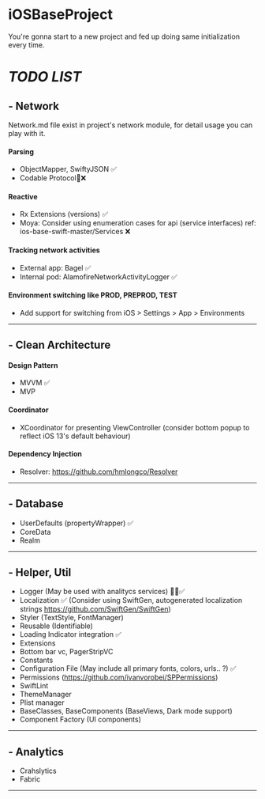 # iOSBaseProject
You're gonna start to a new project and fed up doing same initialization every time.



# *TODO LIST*

## - Network
Network.md file exist in project's network module, for detail usage you can play with it.
#### Parsing

* ObjectMapper, SwiftyJSON ✅
* Codable Protocol❌

#### Reactive
* Rx Extensions (versions) ✅
* Moya: Consider using enumeration cases for api (service interfaces) ref: ios-base-swift-master/Services ❌

#### Tracking network activities
*  External app: Bagel ✅
*  Internal pod: AlamofireNetworkActivityLogger ✅

#### Environment switching like PROD, PREPROD, TEST
* Add support for switching from iOS > Settings > App > Environments

------

## - Clean Architecture

#### Design Pattern
* MVVM ✅
* MVP  

#### Coordinator
* XCoordinator for presenting ViewController (consider bottom popup to reflect iOS 13's default behaviour)

#### Dependency Injection
* Resolver: https://github.com/hmlongco/Resolver

------

## - Database
* UserDefaults (propertyWrapper) ✅
* CoreData 
* Realm    

------

## - Helper, Util
* Logger (May be used with analitycs services) ✅
* Localization ✅ (Consider using SwiftGen, autogenerated localization strings https://github.com/SwiftGen/SwiftGen)
* Styler (TextStyle, FontManager)
* Reusable (Identifiable)
* Loading Indicator integration ✅
* Extensions
* Bottom bar vc, PagerStripVC
* Constants
* Configuration File (May include all primary fonts, colors, urls.. ?) ✅
* Permissions (https://github.com/ivanvorobei/SPPermissions)
* SwiftLint
* ThemeManager
* Plist manager
* BaseClasses, BaseComponents (BaseViews, Dark mode support)
* Component Factory (UI components)

------

## - Analytics
* Crahslytics
* Fabric

------
